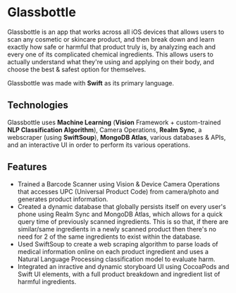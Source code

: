# Glassbottle

Glassbottle is an app that works across all iOS devices that allows users to scan any cosmetic or skincare product, and then break down and learn exactly how safe or harmful that product truly is, by analyzing each and every one of its complicated chemical ingredients. This allows users to actually understand what they're using and applying on their body, and choose the best & safest option for themselves.

Glassbottle was made with **Swift** as its primary language.

## Technologies

Glassbottle uses **Machine Learning** (**Vision** Framework + custom-trained **NLP Classification Algorithm**), Camera Operations, **Realm Sync**, a webscraper (using **SwiftSoup**), **MongoDB Atlas**, various databases & APIs, and an interactive UI in order to perform its various operations. 

## Features
* Trained a Barcode Scanner using Vision & Device Camera Operations that accesses UPC (Universal Product Code) from camera/photo and generates product       information.
* Created a dynamic database that globally persists itself on every user's phone using Realm Sync and MongoDB Atlas, which allows for a quick query time of   previously scanned ingredients. This is so that, if there are similar/same ingredients in a newly scanned product then there's no need for 2 of the same
  ingredients to exist within the database.
* Used SwiftSoup to create a web scraping algorithm to parse loads of medical information online on each product ingredient and uses a Natural Language       Processing classification model to evaluate harm.
* Integrated an inractive and dynamic storyboard UI using CocoaPods and Swift UI elements, with a full product breakdown and ingredient list of harmful ingredients.

